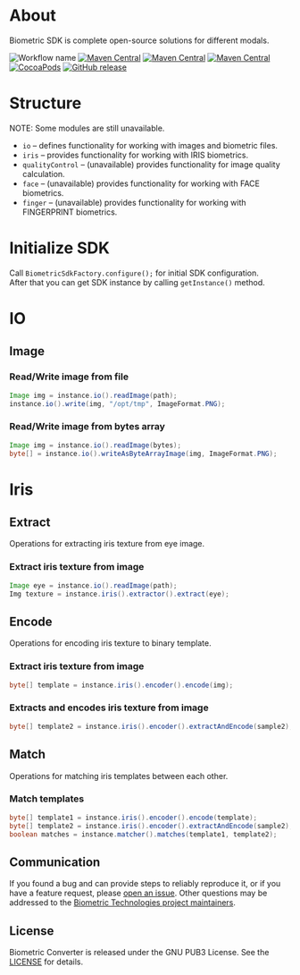 # About
Biometric SDK is complete open-source solutions for different modals.

![Workflow name](https://github.com/biometric-technologies/biometric-sdk/actions/workflows/release.yml/badge.svg)
[![Maven Central](https://img.shields.io/maven-central/v/net.iriscan/biometric-sdk.svg?label=Maven%20Central)](https://search.maven.org/search?q=g:%22net.iriscan%22%20AND%20a:%22biometric-sdk%22)
[![Maven Central](https://img.shields.io/maven-central/v/net.iriscan/biometric-sdk-jvm.svg?label=Maven%20Central%20JVM)](https://search.maven.org/search?q=g:%22net.iriscan%22%20AND%20a:%22biometric-sdk-jvm%22)
[![Maven Central](https://img.shields.io/maven-central/v/net.iriscan/biometric-sdk-android.svg?label=Maven%20Central%20Android)](https://search.maven.org/search?q=g:%22net.iriscan%22%20AND%20a:%22biometric-sdk-android%22)
[![CocoaPods](https://img.shields.io/cocoapods/v/BiometricSdk)](https://cocoapods.org/pods/BiometricSdk)
[![GitHub release](https://img.shields.io/github/v/release/biometric-technologies/biometric-sdk)](https://GitHub.com/biometric-technologies/biometric-sdk/releases/)

# Structure

NOTE: Some modules are still unavailable.

* `io` – defines functionality for working with images and biometric files.
* `iris` – provides functionality for working with IRIS biometrics.
* `qualityControl` – (unavailable) provides functionality for image quality calculation.
* `face` – (unavailable) provides functionality for working with FACE biometrics.
* `finger` – (unavailable) provides functionality for working with FINGERPRINT biometrics.

# Initialize SDK
Call `BiometricSdkFactory.configure();` for initial SDK configuration.  
After that you can get SDK instance by calling `getInstance()` method.

# IO
## Image
### Read/Write image from file
```java
Image img = instance.io().readImage(path);
instance.io().write(img, "/opt/tmp", ImageFormat.PNG);
``` 
### Read/Write image from bytes array
```java
Image img = instance.io().readImage(bytes);
byte[] = instance.io().writeAsByteArrayImage(img, ImageFormat.PNG);
``` 

# Iris
## Extract
Operations for extracting iris texture from eye image.
### Extract iris texture from image
```java
Image eye = instance.io().readImage(path);
Img texture = instance.iris().extractor().extract(eye);
``` 
## Encode
Operations for encoding iris texture to binary template.
### Extract iris texture from image
```java
byte[] template = instance.iris().encoder().encode(img);
```
### Extracts and encodes iris texture from image
```java
byte[] template2 = instance.iris().encoder().extractAndEncode(sample2);
```
## Match
Operations for matching iris templates between each other.
### Match templates
```java
byte[] template1 = instance.iris().encoder().encode(template);
byte[] template2 = instance.iris().encoder().extractAndEncode(sample2);
boolean matches = instance.matcher().matches(template1, template2);
```

Communication
-------------
If you found a bug and can provide steps to reliably reproduce it, or if you
have a feature request, please
[open an issue](https://github.com/biometric-technologies/biometric-sdk/issues). Other
questions may be addressed to the
[Biometric Technologies project maintainers](mailto:info@iriscan.net).

License
-------
Biometric Converter is released under the GNU PUB3 License. See the
[LICENSE](https://github.com/biometric-technologies/biometric-converte/blob/master/LICENSE.md)
for details.


